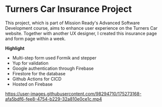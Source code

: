 # Turners Car Insurance Project
This project, which is part of Mission Ready's Advanced Software Development course, aims to enhance user experience on the Turners Car website. Together with another UX designer, I created this insurance page and form page within a week.
<!--
Highlights include a multi-step form that uses Formik with stepper, Yup for validation, Google authentication through Firebase, Firestore for the database, Github actions for CICD and deployed on Firebase.-->

__Highlight__
- Multi-step form used Formik and stepper
- Yup for validation
- Google authentication through Firebase
- Firestore for the database
- Github Actions for CICD
- Hosted on Firebase

https://user-images.githubusercontent.com/98294710/175273168-afa5bdf6-fee8-4754-b229-32a810e0ce1c.mp4
